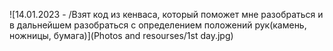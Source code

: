 ![14.01.2023 - /Взят код из кенваса, который поможет мне разобраться и в дальнейшем разобраться с определением положений рук(камень, ножницы, бумага)](Photos and resourses/1st day.jpg)